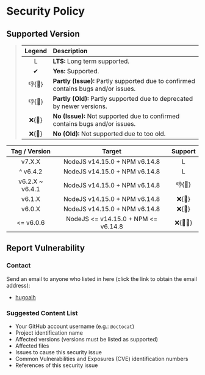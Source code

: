 # Security Policy

## Supported Version

> | **Legend** | **Description** |
> |:-:|:--|
> | L | **LTS:** Long term supported. |
> | ✔ | **Yes:** Supported. |
> | 👎{🐛} | **Partly (Issue):** Partly supported due to confirmed contains bugs and/or issues. |
> | 👎{🧓} | **Partly (Old):** Partly supported due to deprecated by newer versions. |
> | ❌{🐛} | **No (Issue):** Not supported due to confirmed contains bugs and/or issues. |
> | ❌{🧓} | **No (Old):** Not supported due to too old. |

| **Tag / Version** | **Target** | **Support** |
|:-:|:-:|:-:|
| v7.X.X | NodeJS v14.15.0 + NPM v6.14.8 | L |
| ^ v6.4.2 | NodeJS v14.15.0 + NPM v6.14.8 | L |
| v6.2.X \~ v6.4.1 | NodeJS v14.15.0 + NPM v6.14.8 | 👎{🐛} |
| v6.1.X | NodeJS v14.15.0 + NPM v6.14.8 | ❌{🧓} |
| v6.0.X | NodeJS v14.15.0 + NPM v6.14.8 | ❌{🧓} |
| <= v6.0.6 | NodeJS <= v14.15.0 + NPM <= v6.14.8 | ❌{🐛🧓} |

## Report Vulnerability

### Contact

Send an email to anyone who listed in here (click the link to obtain the email address):

- [hugoalh](https://github.com/hugoalh)

### Suggested Content List

- Your GitHub account username (e.g.: `@octocat`)
- Project identification name
- Affected versions (versions must be listed as supported)
- Affected files
- Issues to cause this security issue
- Common Vulnerabilities and Exposures (CVE) identification numbers
- References of this security issue
